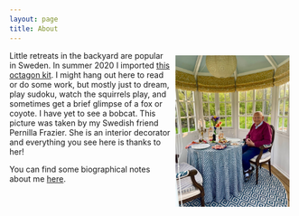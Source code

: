 ```yaml
---
layout: page
title: About
---
```

<img src="/assets/TomAboutpage.jpg" alt="Tom in his backyard" style="width: 40%; height: 40%; margin: 8px 8px 8px 8px;" align="right">
<p style="padding: 0 2em 0 0">Little retreats in the backyard are popular in Sweden. In summer 2020 I imported <a href="http://www.grastorpstugan.se" onclick="window.open('www.grastorpstugan.se') target="_blank">this octagon kit</a>. I might hang out here to read or do some work, but mostly just to dream, play sudoku, watch the squirrels play, and sometimes get a brief glimpse of a fox or coyote. I have yet to see a bobcat. This picture was taken by my Swedish friend Pernilla Frazier. She is an interior decorator and everything you see here is thanks to her!</p>  

<p style="padding: 0 2em 0 0">You can find some biographical notes about me <a href="https://web.uri.edu/gso/meet/h-thomas-rossby/" target="_blank">here</a>.</p>


